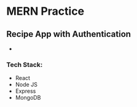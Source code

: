 # MERN Practice  
## Recipe App with Authentication  
*  
### Tech Stack:  
* React  
* Node JS  
* Express  
* MongoDB  
